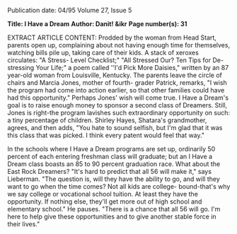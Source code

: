 Publication date: 04/95
Volume 27, Issue 5

**Title: I Have a Dream**
**Author: Danit! &ikr**
**Page number(s): 31**

EXTRACT ARTICLE CONTENT:
Prodded by the woman from Head 
Start, parents open up, complaining about 
not having enough time for themselves, 
watching bills pile up, taking care of their 
kids. A stack of xeroxes circulates: "A Stress-
Level Checklist;" "All Stressed Our? Ten 
Tips for De-stressing Your Life;" a poem 
called ''I'd Pick More Daisies," written by an 
87 year-old woman from Louisville, 
Kentucky. The parents leave the circle of 
chairs and Marcia Jones, mother of fourth-
grader Patrick, remarks, "I wish the program 
had come into action earlier, so that other 
families could have had this opportunity." 
Perhaps Jones' wish will come true. I 
Have a Dream's goal is to raise enough 
money to sponsor a second class of 
Dreamers. Still, Jones is right-the program 
lavishes such extraordinary opportunity on 
such: a tiny percentage of children. Shirley 
Hayes, Shatara's grandmother, agrees, and 
then adds, "You hate to sound selfish, but 
I'm glad that it was this class that was 
picked. I think every patent would feel that 
way." 

In the schools where I Have a Dream 
programs are set up, ordinarily 50 percent of 
each entering freshman class will graduate; 
but an I Have a Dream class boasts an 85 to 
90 percent graduation race. What about the 
East Rock Dreamers? "It's hard to predict 
that all 56 will make it," says Lieberman. 
"The question is, will they have the ability 
to go, and will they want to go when the 
time comes? Not all kids are college-
bound-that's why we say college or 
vocational school tuition. At least they have 
the opportunity. If nothing else, they'll get 
more out of high school and elementary 
school." He pauses. "There is a chance that 
all 56 will go. I'm here to help give these 
opportunities and to give another stable 
force in their lives."